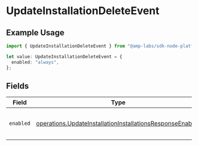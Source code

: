 # UpdateInstallationDeleteEvent

## Example Usage

```typescript
import { UpdateInstallationDeleteEvent } from "@amp-labs/sdk-node-platform/models/operations";

let value: UpdateInstallationDeleteEvent = {
  enabled: "always",
};
```

## Fields

| Field                                                                                                                                  | Type                                                                                                                                   | Required                                                                                                                               | Description                                                                                                                            | Example                                                                                                                                |
| -------------------------------------------------------------------------------------------------------------------------------------- | -------------------------------------------------------------------------------------------------------------------------------------- | -------------------------------------------------------------------------------------------------------------------------------------- | -------------------------------------------------------------------------------------------------------------------------------------- | -------------------------------------------------------------------------------------------------------------------------------------- |
| `enabled`                                                                                                                              | [operations.UpdateInstallationInstallationsResponseEnabled](../../models/operations/updateinstallationinstallationsresponseenabled.md) | :heavy_check_mark:                                                                                                                     | Conditions to enable delete events.                                                                                                    | always                                                                                                                                 |